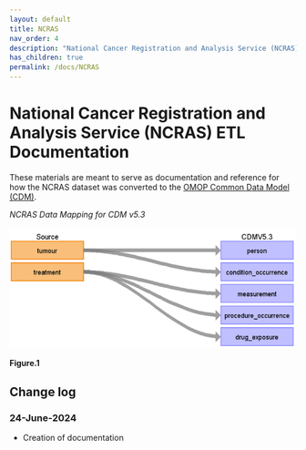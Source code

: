 ```yaml
---
layout: default
title: NCRAS
nav_order: 4
description: "National Cancer Registration and Analysis Service (NCRAS) Documentation"
has_children: true
permalink: /docs/NCRAS
---
```


# National Cancer Registration and Analysis Service (NCRAS) ETL Documentation

These materials are meant to serve as documentation and reference for how the NCRAS dataset was converted to the [OMOP Common Data Model (CDM)](https://ohdsi.github.io/CommonDataModel/).

*NCRAS Data Mapping for CDM v5.3*

![](images/image1.png)

**Figure.1**

## Change log

### 24-June-2024
- Creation of documentation